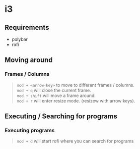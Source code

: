 # i3
## Requirements
* polybar
* rofi

## Moving around
### Frames / Columns
> `mod + <arrow-key>` to move to different frames / columns.  
> `mod + q` will close the current frame.  
> `mod + shift` will move a frame around.  
> `mod + r` will enter resize mode. (resizew with arrow keys).

## Executing / Searching for programs
### Executing programs
> `mod + d` will start rofi where you can search for programs

